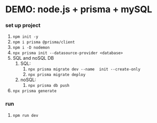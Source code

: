 # DEMO: node.js + prisma + mySQL

### set up project

1. `npm init -y`
2. `npm i prisma @prisma/client`
3. `npm i -D nodemon`
4. `npx prisma init --datasource-provider <database>`
5. SQL and noSQL DB 
    1. SQL: 
        1. `npx prisma migrate dev --name  init --create-only`
        2. `npx prisma migrate deploy`
    2. noSQL: 
        1. `npx prisma db push`
6. `npx prisma generate`

### run

1. `npm run dev`